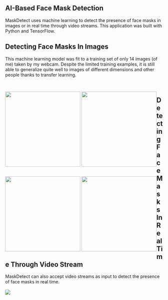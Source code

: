 ## AI-Based Face Mask Detection 
<p>MaskDetect uses machine learning to detect the presence of face masks in images or in real time through video streams. This application was built with Python and TensorFlow. </p>

## Detecting Face Masks In Images
<p>This machine learning model was fit to a training set of only 14 images (of me) taken by my webcam. Despite the limited training examples, it is still able to generalize quite well to images of different dimensions and other people thanks to transfer learning. </p>
<br/>
<p style="float:left">
<img src="https://i.imgur.com/c091uI5.png/" style="height: 240px;">  
<img src="https://i.imgur.com/j6UCSxU.png" style="height: 240px"/> 
</p>
<p style="float:left">
<img src="https://i.imgur.com/p0rx1WO.png" style="height: 240px"/> 
<img src="https://i.imgur.com/HJQQxBJ.png" style="height: 240px"/>
</p>

## Detecting Face Masks In Real Time Through Video Stream
MaskDetect can also accept video streams as input to detect the presence of face masks in real time.
<br/><br/>
![](https://github.com/simonwangcode/MaskDetect/blob/master/MaskDetect%20Video%20Stream.gif)
